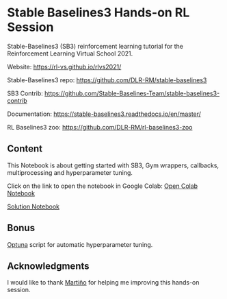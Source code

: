 # Stable Baselines3 Hands-on RL Session

Stable-Baselines3 (SB3) reinforcement learning tutorial for the Reinforcement Learning Virtual School 2021.

Website: https://rl-vs.github.io/rlvs2021/

<!-- Slides: https://araffin.github.io/slides/rl-tuto-jnrr19/#/ -->

Stable-Baselines3 repo: https://github.com/DLR-RM/stable-baselines3

SB3 Contrib: https://github.com/Stable-Baselines-Team/stable-baselines3-contrib

Documentation: https://stable-baselines3.readthedocs.io/en/master/

RL Baselines3 zoo: https://github.com/DLR-RM/rl-baselines3-zoo

## Content

This Notebook is about getting started with SB3, Gym wrappers, callbacks, multiprocessing and hyperparameter tuning.

Click on the link to open the notebook in Google Colab: [Open Colab Notebook](https://colab.research.google.com/github/jsmithdlc/rl-handson-rlvs21/blob/main/rlvs_hands_on_sb3.ipynb)

[Solution Notebook](https://colab.research.google.com/github/araffin/rl-handson-rlvs21/blob/solution/rlvs_hands_on_sb3.ipynb)


## Bonus

[Optuna](https://github.com/optuna/optuna) script for automatic hyperparameter tuning.

## Acknowledgments

I would like to thank [Martiño](https://github.com/mcres) for helping me improving this hands-on session.
